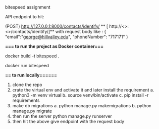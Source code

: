 bitespeed assignment

API endpoint to hit:

(POST) http://127.0.0.1:8000/contacts/identify/  ** [ http://<<host>>:<<port>>/contacts/identify/]**
with request body like :
{
"email":"george@hillvalley.edu",
"phoneNumber": "717171"
}


**=== to run the project as Docker container===**
<!-- to create the docker image -->
docker build -t bitespeed . 
<!-- to run the container frmo image -->
docker run bitespeed


**== to run locally======**

1. clone the repo
2. crate the virtual env and activate it and later install the requirement 
    a. python3 -m venv virtual
    b. source venv/bin/activate
    c. pip install -r requirements
3. make db migrations
    a. python manage.py makemigrations
    b. python manage.py migrate
4. then run the server
    python manage.py runserver
5. then hit the above give endpoint with the request body
